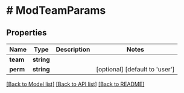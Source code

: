 # # ModTeamParams

## Properties

Name | Type | Description | Notes
------------ | ------------- | ------------- | -------------
**team** | **string** |  |
**perm** | **string** |  | [optional] [default to 'user']

[[Back to Model list]](../../README.md#models) [[Back to API list]](../../README.md#endpoints) [[Back to README]](../../README.md)
